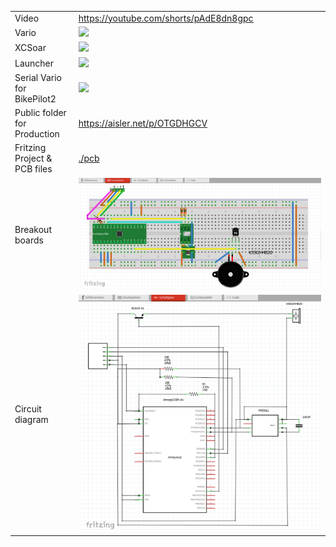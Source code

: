 |                             |                                              |
|-----------------------------|----------------------------------------------|
|Video                        |https://youtube.com/shorts/pAdE8dn8gpc        |
|Vario                        |<img src="./image/Vario.png">                 |
|XCSoar                       |<img src="./image/XCSoar.png">                |
|Launcher                     |<img src="./image/Launcher.png">              |
|Serial Vario for BikePilot2  |<img src="./image/PCB.png">                   |
|Public folder for Production |https://aisler.net/p/OTGDHGCV                 |
|Fritzing Project & PCB files |[./pcb](./pcb)                                |
|Breakout boards              |<img src="./image/Buzzer2_BrandBoards.png">   |
|Circuit diagram              |<img src="./image/Buzzer2_CircuitDiagram.png">|
